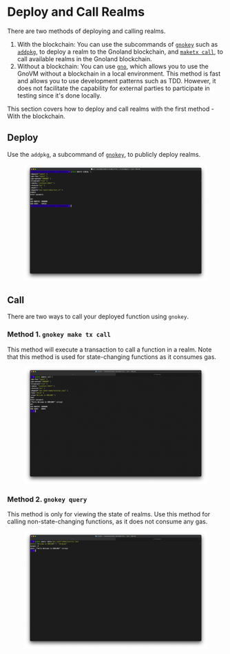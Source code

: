 # Deploy and Call Realms

There are two methods of deploying and calling realms.

1. With the blockchain: You can use the subcommands of [`gnokey`](../cli/gnokey.md) such as [`addpkg`](../cli/gnokey.md#subcommands), to deploy a realm to the Gnoland blockchain, and [`maketx call`](../cli/gnokey.md#call), to call available realms in the Gnoland blockchain.
2. Without a blockchain: You can use [`gno`](../cli/gno.md), which allows you to use the GnoVM without a blockchain in a local environment. This method is fast and allows you to use development patterns such as TDD. However, it does not facilitate the capability for external parties to participate in testing since it's done locally.

This section covers how to deploy and call realms with the first method - With the blockchain.

## Deploy

Use the `addpkg`, a subcommand of [`gnokey`](../cli/gno.md), to publicly deploy realms.

<figure><img src="../../.gitbook/assets/img05.png" alt=""><figcaption></figcaption></figure>

## Call

There are two ways to call your deployed function using `gnokey`.

### Method 1. `gnokey make tx call`

This method will execute a transaction to call a function in a realm. Note that this method is used for state-changing functions as it consumes gas.

<figure><img src="../../.gitbook/assets/16_gnokey_maketx_call.png" alt=""><figcaption></figcaption></figure>

### Method 2. `gnokey query`

This method is only for viewing the state of realms. Use this method for calling non-state-changing functions, as it does not consume any gas.

<figure><img src="../../.gitbook/assets/17_gnokey_query.png" alt=""><figcaption></figcaption></figure>
